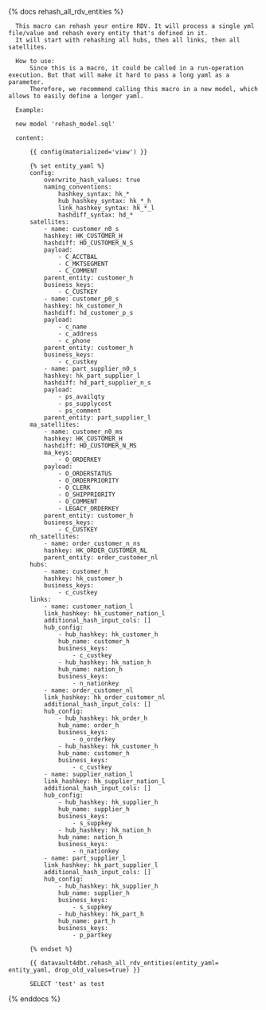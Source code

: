 {% docs rehash_all_rdv_entities %}

      This macro can rehash your entire RDV. It will process a single yml file/value and rehash every entity that's defined in it. 
      It will start with rehashing all hubs, then all links, then all satellites.

      How to use: 
          Since this is a macro, it could be called in a run-operation execution. But that will make it hard to pass a long yaml as a parameter. 
          Therefore, we recommend calling this macro in a new model, which allows to easily define a longer yaml. 

      Example: 

      new model 'rehash_model.sql'

      content: 

          {{ config(materialized='view') }}

          {% set entity_yaml %}
          config:
              overwrite_hash_values: true
              naming_conventions:
                  hashkey_syntax: hk_*
                  hub_hashkey_syntax: hk_*_h
                  link_hashkey_syntax: hk_*_l
                  hashdiff_syntax: hd_*
          satellites:
              - name: customer_n0_s
              hashkey: HK_CUSTOMER_H
              hashdiff: HD_CUSTOMER_N_S
              payload: 
                  - C_ACCTBAL
                  - C_MKTSEGMENT
                  - C_COMMENT
              parent_entity: customer_h
              business_keys:
                  - C_CUSTKEY
              - name: customer_p0_s
              hashkey: hk_customer_h
              hashdiff: hd_customer_p_s
              payload: 
                  - c_name
                  - c_address
                  - c_phone
              parent_entity: customer_h
              business_keys:
                  - c_custkey
              - name: part_supplier_n0_s
              hashkey: hk_part_supplier_l
              hashdiff: hd_part_supplier_n_s
              payload: 
                  - ps_availqty
                  - ps_supplycost
                  - ps_comment
              parent_entity: part_supplier_l
          ma_satellites:
              - name: customer_n0_ms
              hashkey: HK_CUSTOMER_H
              hashdiff: HD_CUSTOMER_N_MS
              ma_keys:
                  - O_ORDERKEY
              payload: 
                  - O_ORDERSTATUS
                  - O_ORDERPRIORITY
                  - O_CLERK
                  - O_SHIPPRIORITY
                  - O_COMMENT
                  - LEGACY_ORDERKEY
              parent_entity: customer_h
              business_keys:
                  - C_CUSTKEY
          nh_satellites: 
              - name: order_customer_n_ns
              hashkey: HK_ORDER_CUSTOMER_NL
              parent_entity: order_customer_nl
          hubs:
              - name: customer_h
              hashkey: hk_customer_h
              business_keys: 
                  - c_custkey
          links:
              - name: customer_nation_l
              link_hashkey: hk_customer_nation_l
              additional_hash_input_cols: []
              hub_config:
                  - hub_hashkey: hk_customer_h
                  hub_name: customer_h
                  business_keys:
                      - c_custkey
                  - hub_hashkey: hk_nation_h
                  hub_name: nation_h
                  business_keys:
                      - n_nationkey      
              - name: order_customer_nl
              link_hashkey: hk_order_customer_nl
              additional_hash_input_cols: []
              hub_config:
                  - hub_hashkey: hk_order_h
                  hub_name: order_h
                  business_keys: 
                      - o_orderkey
                  - hub_hashkey: hk_customer_h
                  hub_name: customer_h
                  business_keys:
                      - c_custkey
              - name: supplier_nation_l
              link_hashkey: hk_supplier_nation_l
              additional_hash_input_cols: []
              hub_config:
                  - hub_hashkey: hk_supplier_h
                  hub_name: supplier_h
                  business_keys: 
                      - s_suppkey
                  - hub_hashkey: hk_nation_h
                  hub_name: nation_h
                  business_keys:
                      - n_nationkey
              - name: part_supplier_l
              link_hashkey: hk_part_supplier_l
              additional_hash_input_cols: []
              hub_config:
                  - hub_hashkey: hk_supplier_h
                  hub_name: supplier_h
                  business_keys: 
                      - s_suppkey
                  - hub_hashkey: hk_part_h
                  hub_name: part_h
                  business_keys:
                      - p_partkey

          {% endset %}

          {{ datavault4dbt.rehash_all_rdv_entities(entity_yaml= entity_yaml, drop_old_values=true) }}

          SELECT 'test' as test



{% enddocs %}